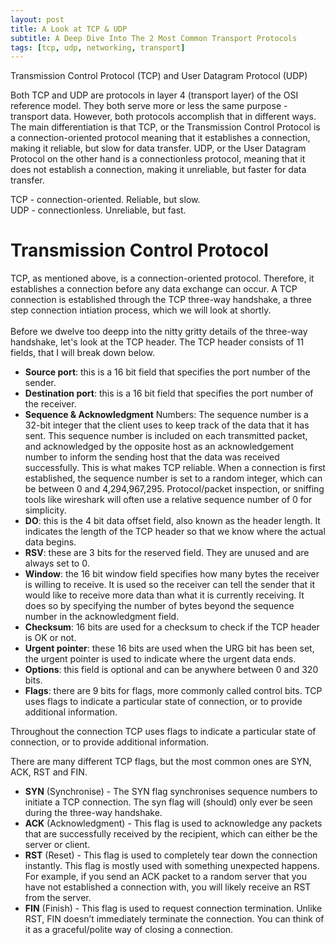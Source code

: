 ```yaml
---
layout: post
title: A Look at TCP & UDP
subtitle: A Deep Dive Into The 2 Most Common Transport Protocols
tags: [tcp, udp, networking, transport]
---
```

Transmission Control Protocol (TCP) and User Datagram Protocol (UDP)

Both TCP and UDP are protocols in layer 4 (transport layer) of the OSI reference model. They both serve more or less the same purpose - transport data. However, both protocols accomplish that in different ways. The main differentiation is that TCP, or the Transmission Control Protocol is a connection-oriented protocol meaning that it establishes a connection, making it reliable, but slow for data transfer. UDP, or the User Datagram Protocol on the other hand is a connectionless protocol, meaning that it does not establish a connection, making it unreliable, but faster for data transfer.

TCP - connection-oriented. Reliable, but slow.
<br>
UDP - connectionless. Unreliable, but fast.

# Transmission Control Protocol
TCP, as mentioned above, is a connection-oriented protocol. Therefore, it establishes a connection before any data exchange can occur. 
A TCP connection is established through the TCP three-way handshake, a three step connection intiation process, which we will look at shortly.
<br><br>
Before we dwelve too deepp into the nitty gritty details of the three-way handshake, let's look at the TCP header.
The TCP header consists of 11 fields, that I will break down below.
- **Source port**: this is a 16 bit field that specifies the port number of the sender.
- **Destination port**: this is a 16 bit field that specifies the port number of the receiver.
- **Sequence & Acknowledgment** Numbers: The sequence number is a 32-bit integer that the client uses to keep track of the data that it has sent. This sequence number is included on each transmitted packet, and acknowledged by the opposite host as an acknowledgement number to inform the sending host that the data was received successfully. This is what makes TCP reliable. When a connection is first established, the sequence number is set to a random integer, which can be between 0 and 4,294,967,295. Protocol/packet inspection, or sniffing tools like wireshark will often use a relative sequence number of 0 for simplicity. 
- **DO**: this is the 4 bit data offset field, also known as the header length. It indicates the length of the TCP header so that we know where the actual data begins.
- **RSV**: these are 3 bits for the reserved field. They are unused and are always set to 0.
- **Window**: the 16 bit window field specifies how many bytes the receiver is willing to receive. It is used so the receiver can tell the sender that it would like to receive more data than what it is currently receiving. It does so by specifying the number of bytes beyond the sequence number in the acknowledgment field.
- **Checksum**: 16 bits are used for a checksum to check if the TCP header is OK or not.
- **Urgent pointer**: these 16 bits are used when the URG bit has been set, the urgent pointer is used to indicate where the urgent data ends.
- **Options**: this field is optional and can be anywhere between 0 and 320 bits.
- **Flags**: there are 9 bits for flags, more commonly called control bits. TCP uses flags to indicate a particular state of connection, or to provide additional information.

Throughout the connection TCP uses flags to indicate a particular state of connection, or to provide additional information.

There are many different TCP flags, but the most common ones are SYN, ACK, RST and FIN.

- **SYN** (Synchronise) - The SYN flag synchronises sequence numbers to initiate a TCP connection. The syn flag will (should) only ever be seen during the three-way handshake. 
- **ACK** (Acknowledgment) - This flag is used to acknowledge any packets that are successfully received by the recipient, which can either be the server or client.
- **RST** (Reset) - This flag is used to completely tear down the connection instantly. This flag is mostly used with something unexpected happens. For example, if you send an ACK packet to a random server that you have not established a connection with, you will likely receive an RST from the server.
- **FIN** (Finish) - This flag is used to request connection termination. Unlike RST, FIN doesn’t immediately terminate the connection. You can think of it as a graceful/polite way of closing a connection.
